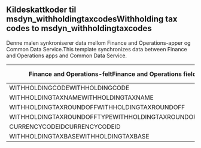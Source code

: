 ## <a name="withholding-tax-codes-to-msdyn_withholdingtaxcodes"></a><span data-ttu-id="4ef40-101">Kildeskattkoder til msdyn_withholdingtaxcodes</span><span class="sxs-lookup"><span data-stu-id="4ef40-101">Withholding tax codes to msdyn_withholdingtaxcodes</span></span>

<span data-ttu-id="4ef40-102">Denne malen synkroniserer data mellom Finance and Operations-apper og Common Data Service.</span><span class="sxs-lookup"><span data-stu-id="4ef40-102">This template synchronizes data between Finance and Operations apps and Common Data Service.</span></span>

<span data-ttu-id="4ef40-103">Finance and Operations-felt</span><span class="sxs-lookup"><span data-stu-id="4ef40-103">Finance and Operations field</span></span> | <span data-ttu-id="4ef40-104">Tilordningstype</span><span class="sxs-lookup"><span data-stu-id="4ef40-104">Map type</span></span> | <span data-ttu-id="4ef40-105">Annet Dynamics 365-felt</span><span class="sxs-lookup"><span data-stu-id="4ef40-105">Other Dynamics 365 field</span></span> | <span data-ttu-id="4ef40-106">Standardverdi</span><span class="sxs-lookup"><span data-stu-id="4ef40-106">Default value</span></span>
---|---|---|---
<span data-ttu-id="4ef40-107">WITHHOLDINGCODE</span><span class="sxs-lookup"><span data-stu-id="4ef40-107">WITHHOLDINGCODE</span></span> | = | <span data-ttu-id="4ef40-108">msdyn_name</span><span class="sxs-lookup"><span data-stu-id="4ef40-108">msdyn_name</span></span> | 
<span data-ttu-id="4ef40-109">WITHHOLDINGTAXNAME</span><span class="sxs-lookup"><span data-stu-id="4ef40-109">WITHHOLDINGTAXNAME</span></span> | = | <span data-ttu-id="4ef40-110">msdyn_description</span><span class="sxs-lookup"><span data-stu-id="4ef40-110">msdyn_description</span></span> | 
<span data-ttu-id="4ef40-111">WITHHOLDINGTAXROUNDOFF</span><span class="sxs-lookup"><span data-stu-id="4ef40-111">WITHHOLDINGTAXROUNDOFF</span></span> | = | <span data-ttu-id="4ef40-112">msdyn_roundoff</span><span class="sxs-lookup"><span data-stu-id="4ef40-112">msdyn_roundoff</span></span> | 
<span data-ttu-id="4ef40-113">WITHHOLDINGTAXROUNDOFFTYPE</span><span class="sxs-lookup"><span data-stu-id="4ef40-113">WITHHOLDINGTAXROUNDOFFTYPE</span></span> | >< | <span data-ttu-id="4ef40-114">msdyn_roundofftype</span><span class="sxs-lookup"><span data-stu-id="4ef40-114">msdyn_roundofftype</span></span> | 
<span data-ttu-id="4ef40-115">CURRENCYCODEID</span><span class="sxs-lookup"><span data-stu-id="4ef40-115">CURRENCYCODEID</span></span> | = | <span data-ttu-id="4ef40-116">msdyn_currency.isocurrencycode</span><span class="sxs-lookup"><span data-stu-id="4ef40-116">msdyn_currency.isocurrencycode</span></span> | 
<span data-ttu-id="4ef40-117">WITHHOLDINGTAXBASE</span><span class="sxs-lookup"><span data-stu-id="4ef40-117">WITHHOLDINGTAXBASE</span></span> | >< | <span data-ttu-id="4ef40-118">msdyn_taxableamountorigin</span><span class="sxs-lookup"><span data-stu-id="4ef40-118">msdyn_taxableamountorigin</span></span> | 
